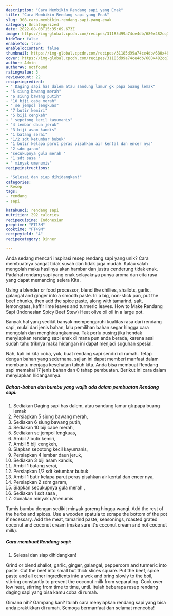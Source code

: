 ```yaml
---
description: "Cara Membikin Rendang sapi yang Enak"
title: "Cara Membikin Rendang sapi yang Enak"
slug: 308-cara-membikin-rendang-sapi-yang-enak
category: Uncategorized
date: 2022-08-03T15:35:09.673Z
image: https://img-global.cpcdn.com/recipes/31185d99a74ce4db/680x482cq70/rendang-sapi-foto-resep-utama.jpg
hideToc: false
enableToc: true
enableTocContent: false
thumbnail: https://img-global.cpcdn.com/recipes/31185d99a74ce4db/680x482cq70/rendang-sapi-foto-resep-utama.jpg
cover: https://img-global.cpcdn.com/recipes/31185d99a74ce4db/680x482cq70/rendang-sapi-foto-resep-utama.jpg
author: Admin
authorAv: notfound
ratingvalue: 3
reviewcount: 22
recipeingredient:
- " Daging sapi has dalem atau sandung lamur gk papa buang lemak"
- "5 siung bawang merah"
- "6 siung bawang putih"
- "10 biji cabe merah"
- " se jempol lengkuas"
- "7 butir kemiri"
- "5 biji cengkeh"
- " sepotong kecil kayumanis"
- "4 lembar daun jeruk"
- "3 biji asam kandis"
- "1 batang serai"
- "1/2 sdt ketumbar bubuk"
- "1 butir kelapa parut peras pisahkan air kental dan encer nya"
- "2 sdm garam"
- "secukupnya gula merah "
- "1 sdt sasa "
- " minyak umenumis"
recipeinstructions:

- "Selesai dan siap dihidangkan!"
categories:
- Resep
tags:
- rendang
- sapi

katakunci: rendang sapi 
nutrition: 292 calories
recipecuisine: Indonesian
preptime: "PT13M"
cooktime: "PT49M"
recipeyield: "4"
recipecategory: Dinner

---
```





Anda sedang mencari inspirasi resep rendang sapi yang unik? Cara membuatnya sangat tidak susah dan tidak juga mudah. Kalau salah mengolah maka hasilnya akan hambar dan justru cenderung tidak enak. Padahal rendang sapi yang enak selayaknya punya aroma dan cita rasa yang dapat memancing selera Kita.





Using a blender or food processor, blend the chillies, shallots, garlic, galangal and ginger into a smooth paste. In a big, non-stick pan, put the beef chunks, then add the spice paste, along with tamarind, salt, lemongrass, kaffir lime leaves and turmeric leaves. How to Make Rendang Sapi (Indonesian Spicy Beef Stew) Heat olive oil oil in a large pot.

Banyak hal yang sedikit banyak mempengaruhi kualitas rasa dari rendang sapi, mulai dari jenis bahan, lalu pemilihan bahan segar hingga cara mengolah dan menghidangkannya. Tak perlu pusing jika hendak menyiapkan rendang sapi enak di mana pun anda berada, karena asal sudah tahu triknya maka hidangan ini dapat menjadi suguhan spesial.






Nah, kali ini kita coba, yuk, buat rendang sapi sendiri di rumah. Tetap dengan bahan yang sederhana, sajian ini dapat memberi manfaat dalam membantu menjaga kesehatan tubuh kita. Anda bisa membuat Rendang sapi memakai 17 jenis bahan dan 0 tahap pembuatan. Berikut ini cara dalam menyiapkan hidangannya.

<!--inarticleads1-->

##### Bahan-bahan dan bumbu yang wajib ada dalam pembuatan Rendang sapi:

1. Sediakan  Daging sapi has dalem, atau sandung lamur gk papa buang lemak
1. Persiapkan 5 siung bawang merah,
1. Sediakan 6 siung bawang putih,
1. Sediakan 10 biji cabe merah,
1. Sediakan  se jempol lengkuas,
1. Ambil 7 butir kemiri,
1. Ambil 5 biji cengkeh,
1. Siapkan  sepotong kecil kayumanis,
1. Persiapkan 4 lembar daun jeruk,
1. Sediakan 3 biji asam kandis,
1. Ambil 1 batang serai,
1. Persiapkan 1/2 sdt ketumbar bubuk
1. Ambil 1 butir kelapa parut peras pisahkan air kental dan encer nya,
1. Persiapkan 2 sdm garam,
1. Siapkan secukupnya gula merah ,
1. Sediakan 1 sdt sasa ,
1. Gunakan  minyak u/menumis


Tumis bumbu dengan sedikit minyak goreng hingga wangi. Add the rest of the herbs and spices. Use a wooden spatula to scrape the bottom of the pot if necessary. Add the meat, tamarind paste, seasonings, roasted grated coconut and coconut cream (make sure it&#39;s coconut cream and not coconut milk). 

<!--inarticleads2-->

##### Cara membuat Rendang sapi:


1. Selesai dan siap dihidangkan!

Grind or blend shallot, garlic, ginger, galangal, peppercorn and turmeric into paste. Cut the beef into small but thick slices square. Put the beef, spice paste and all other ingredients into a wok and bring slowly to the boil, stirring constantly to prevent the coconut milk from separating. Cook over low heat, stirring from time to time, until. Itulah beberapa resep rendang daging sapi yang bisa kamu coba di rumah. 

Gimana nih? Gampang kan? Itulah cara menyiapkan rendang sapi yang bisa anda praktikkan di rumah. Semoga bermanfaat dan selamat mencoba!
